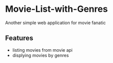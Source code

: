 # Movie-List-with-Genres
Another simple web application for movie fanatic

## Features
- listing movies from movie api
- displying movies by genres
